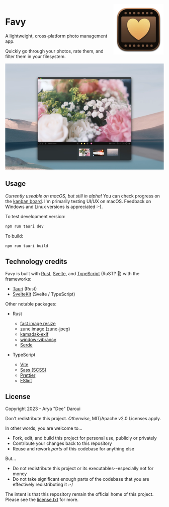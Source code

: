 <img src="https://raw.githubusercontent.com/aryadaroui/Favy/main/docs/assets/favy-icon-small.webp" width="160" height="160" alt="Favy icon" align="right">

# Favy

A lightweight, cross-platform photo management app.

Quickly go through your photos, rate them, and filter them in your filesystem.

![Favy screenshot](https://raw.githubusercontent.com/aryadaroui/Favy/main/docs/assets/screenshot.webp)

## Usage

*Currently useable on macOS, but still in alpha!* You can check progress on the [kanban board](https://github.com/users/aryadaroui/projects/2/views/1). I'm primarily testing UI/UX on macOS. Feedback on Windows and Linux versions is appreciated :-).

To test development version:
```zsh
npm run tauri dev
```

To build:
```zsh
npm run tauri build
```

## Technology credits

Favy is built with [Rust](https://www.rust-lang.org/), [Svelte](https://svelte.dev/), and [TypeScript](https://www.typescriptlang.org/) (RuST? 🤔) with the frameworks:

- [Tauri](https://tauri.app/) (Rust)
- [SvelteKit](https://kit.svelte.dev/) (Svelte / TypeScript)

Other notable packages:

- Rust
  - [fast image resize](https://github.com/Cykooz/fast_image_resize)
  - [zune image (zune-jpeg)](https://github.com/etemesi254/zune-image)
  - [kamadak-exif](https://github.com/kamadak/exif-rs)
  - [window-vibrancy](https://github.com/tauri-apps/window-vibrancy)
  - [Serde](https://serde.rs/)

- TypeScript
  - [Vite](https://vitejs.dev/)
  - [Sass (SCSS)](https://sass-lang.com/)
  - [Prettier](https://prettier.io/)
  - [ESlint](https://eslint.org/)


## License

Copyright 2023 - Arya "Dee" Daroui

Don't redistribute this project. *Otherwise*, MIT/Apache v2.0 Licenses apply.

In other words, you are welcome to...

- Fork, edit, and build this project for personal use, publicly or privately
- Contribute your changes back to this repository
- Reuse and rework *parts* of this codebase for anything else

But...

- Do not redistribute this project or its executables--especially not for money
- Do not take significant enough parts of the codebase that you are effectively redistributing it :-/

The intent is that this repository remain the official home of this project. Please see the [license.txt](https://github.com/aryadaroui/Favy/blob/main/license.txt) for more.
